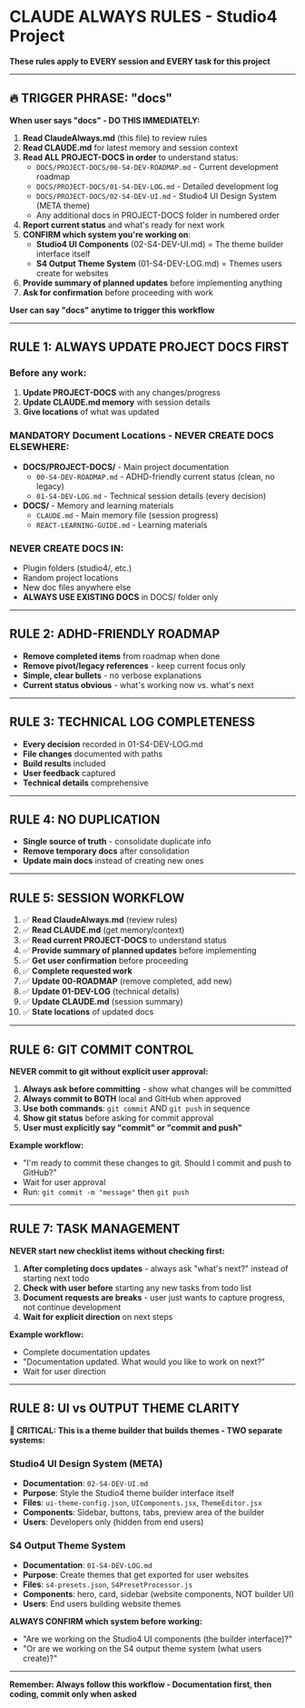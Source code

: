 # CLAUDE ALWAYS RULES - Studio4 Project

**These rules apply to EVERY session and EVERY task for this project**

---

## **🔥 TRIGGER PHRASE: "docs"**

**When user says "docs" - DO THIS IMMEDIATELY:**

1. **Read ClaudeAlways.md** (this file) to review rules
2. **Read CLAUDE.md** for latest memory and session context
3. **Read ALL PROJECT-DOCS in order** to understand status:
   - `DOCS/PROJECT-DOCS/00-S4-DEV-ROADMAP.md` - Current development roadmap
   - `DOCS/PROJECT-DOCS/01-S4-DEV-LOG.md` - Detailed development log
   - `DOCS/PROJECT-DOCS/02-S4-DEV-UI.md` - Studio4 UI Design System (META theme)
   - Any additional docs in PROJECT-DOCS folder in numbered order
4. **Report current status** and what's ready for next work
5. **CONFIRM which system you're working on**:
   - **Studio4 UI Components** (02-S4-DEV-UI.md) = The theme builder interface itself
   - **S4 Output Theme System** (01-S4-DEV-LOG.md) = Themes users create for websites
6. **Provide summary of planned updates** before implementing anything
7. **Ask for confirmation** before proceeding with work

**User can say "docs" anytime to trigger this workflow**

---

## **RULE 1: ALWAYS UPDATE PROJECT DOCS FIRST**

### **Before any work:**
1. **Update PROJECT-DOCS** with any changes/progress
2. **Update CLAUDE.md memory** with session details  
3. **Give locations** of what was updated

### **MANDATORY Document Locations - NEVER CREATE DOCS ELSEWHERE:**
- **DOCS/PROJECT-DOCS/** - Main project documentation
  - `00-S4-DEV-ROADMAP.md` - ADHD-friendly current status (clean, no legacy)
  - `01-S4-DEV-LOG.md` - Technical session details (every decision)
- **DOCS/** - Memory and learning materials
  - `CLAUDE.md` - Main memory file (session progress)
  - `REACT-LEARNING-GUIDE.md` - Learning materials

### **NEVER CREATE DOCS IN:**
- Plugin folders (studio4/, etc.)
- Random project locations
- New doc files anywhere else
- **ALWAYS USE EXISTING DOCS** in DOCS/ folder only

---

## **RULE 2: ADHD-FRIENDLY ROADMAP**
- **Remove completed items** from roadmap when done
- **Remove pivot/legacy references** - keep current focus only
- **Simple, clear bullets** - no verbose explanations
- **Current status obvious** - what's working now vs. what's next

---

## **RULE 3: TECHNICAL LOG COMPLETENESS**
- **Every decision** recorded in 01-S4-DEV-LOG.md
- **File changes** documented with paths
- **Build results** included
- **User feedback** captured
- **Technical details** comprehensive

---

## **RULE 4: NO DUPLICATION**
- **Single source of truth** - consolidate duplicate info
- **Remove temporary docs** after consolidation
- **Update main docs** instead of creating new ones

---

## **RULE 5: SESSION WORKFLOW**
1. ✅ **Read ClaudeAlways.md** (review rules)
2. ✅ **Read CLAUDE.md** (get memory/context)
3. ✅ **Read current PROJECT-DOCS** to understand status
4. ✅ **Provide summary of planned updates** before implementing
5. ✅ **Get user confirmation** before proceeding
6. ✅ **Complete requested work**
7. ✅ **Update 00-ROADMAP** (remove completed, add new)
8. ✅ **Update 01-DEV-LOG** (technical details)
9. ✅ **Update CLAUDE.md** (session summary)
10. ✅ **State locations** of updated docs

---

## **RULE 6: GIT COMMIT CONTROL**

**NEVER commit to git without explicit user approval:**
1. **Always ask before committing** - show what changes will be committed
2. **Always commit to BOTH** local and GitHub when approved
3. **Use both commands**: `git commit` AND `git push` in sequence
4. **Show git status** before asking for commit approval
5. **User must explicitly say "commit" or "commit and push"**

**Example workflow:**
- "I'm ready to commit these changes to git. Should I commit and push to GitHub?"
- Wait for user approval
- Run: `git commit -m "message"` then `git push`

---

## **RULE 7: TASK MANAGEMENT**

**NEVER start new checklist items without checking first:**
1. **After completing docs updates** - always ask "what's next?" instead of starting next todo
2. **Check with user before** starting any new tasks from todo list
3. **Document requests are breaks** - user just wants to capture progress, not continue development
4. **Wait for explicit direction** on next steps

**Example workflow:**
- Complete documentation updates
- "Documentation updated. What would you like to work on next?"
- Wait for user direction

---

## **RULE 8: UI vs OUTPUT THEME CLARITY**

**🚨 CRITICAL: This is a theme builder that builds themes - TWO separate systems:**

### **Studio4 UI Design System (META)**
- **Documentation**: `02-S4-DEV-UI.md`
- **Purpose**: Style the Studio4 theme builder interface itself
- **Files**: `ui-theme-config.json`, `UIComponents.jsx`, `ThemeEditor.jsx`
- **Components**: Sidebar, buttons, tabs, preview area of the builder
- **Users**: Developers only (hidden from end users)

### **S4 Output Theme System**
- **Documentation**: `01-S4-DEV-LOG.md`
- **Purpose**: Create themes that get exported for user websites
- **Files**: `s4-presets.json`, `S4PresetProcessor.js`
- **Components**: hero, card, sidebar (website components, NOT builder UI)
- **Users**: End users building website themes

**ALWAYS CONFIRM which system before working:**
- "Are we working on the Studio4 UI components (the builder interface)?"
- "Or are we working on the S4 output theme system (what users create)?"

---

**Remember: Always follow this workflow - Documentation first, then coding, commit only when asked**